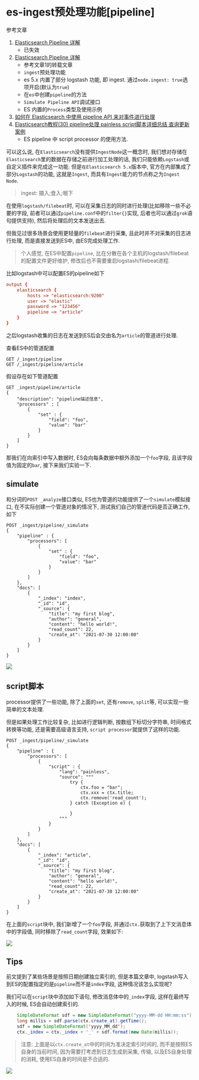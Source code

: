 # es-ingest预处理功能[pipeline]

参考文章

1. [Elasticsearch Pipeline 详解](https://my.oschina.net/u/4072296/blog/3073345)
    - 已失效
2. [Elasticsearch Pipeline 详解](https://blog.csdn.net/lijingjingchn/article/details/103068901)
    - 参考文章1的转载文章
    - `ingest`预处理功能
    - es 5.x 内置了部分 logstash 功能, 即 ingest. 通过`node.ingest: true`选项开启(默认为`true`)
    - 在`es`中创建`pipeline`的方法
    - `Simulate Pipeline API`调试接口
    - ES 内置的`Process`类型及使用示例
3. [如何在 Elasticsearch 中使用 pipeline API 来对事件进行处理](https://blog.csdn.net/UbuntuTouch/article/details/99702199)
4. [Elasticsearch教程(30) pipeline处理 painless script脚本详细总结 查询更新案例](https://blog.csdn.net/winterking3/article/details/114033906)
    - ES pipeline 中 script processor 的使用方法.

可以这么说, 在`Elasticsearch`没有提供`IngestNode`这一概念时, 我们想对存储在`Elasticsearch`里的数据在存储之前进行加工处理的话, 我们只能依赖`Logstash`或自定义插件来完成这一功能. 但是`在Elasticsearch 5.x`版本中, 官方在内部集成了部分`Logstash`的功能, 这就是`Ingest`, 而具有`Ingest`能力的节点称之为`Ingest Node`.

> ingest: 摄入;食入;咽下

在使用`logstash/filebeat`时, 可以在采集日志的同时进行处理(比如移除一些不必要的字段, 前者可以通过`pipeline.conf`中的`filter{}`实现, 后者也可以通过`grok`语句提供支持), 然后将处理后的文本发送出去.

但我见过很多场景会使用更轻量的`filebeat`进行采集, 且此时并不对采集的日志进行处理, 而是直接发送到ES中, 由ES完成处理工作.

> 个人感觉, 在ES中配置`pipeline`, 比在分散在各个主机的logstash/filebeat的配置文件更好维护, 修改后也不需要重启logstash/filebeat进程.

比如logstash中可以配置ES的pipeline如下

```conf
output {
    elasticsearch {
        hosts => "elasticsearch:9200"
        user => "elastic"
        password => "123456"
        pipeline => "article"
    }
}
```

之后logstash收集的日志在发送到ES后会交由名为`article`的管道进行处理.

查看ES中的管道配置

```
GET /_ingest/pipeline
GET /_ingest/pipeline/article
```

假设存在如下管道配置

```
GET _ingest/pipeline/article
{
    "description": "pipeline描述信息",
    "processors" : [
        {
            "set" : {
                "field": "foo",
                "value": "bar"
            }
        }
    ]
}
```

那我们在向索引中写入数据时, ES会向每条数据中额外添加一个`foo`字段, 且该字段值为固定的`bar`, 接下来我们实验一下.

## simulate

和分词的`POST _analyze`接口类似, ES也为管道的功能提供了一个`simulate`模拟接口, 在不实际创建一个管道对象的情况下, 测试我们自己的管道代码是否正确工作, 如下

```
POST _ingest/pipeline/_simulate
{
    "pipeline" : {
        "processors": [
            {
                "set" : {
                    "field": "foo",
                    "value": "bar"
                }
            }
        ]
    },
    "docs": [
        {
            "_index": "index",
            "_id": "id",
            "_source": {
                "title": "my first blog",
                "author": "general",
                "content": "hello world!",
                "read_count": 22,
                "create_at": "2021-07-30 12:00:00"
            }
        }
    ]
}
```

![](https://gitee.com/generals-space/gitimg/raw/master/5959269dfc1821fa05a220e0baeceec8.png)

## script脚本

processor提供了一些功能, 除了上面的`set`, 还有`remove`, `split`等, 可以实现一些简单的文本处理. 

但是如果处理工作比较复杂, 比如进行逻辑判断, 按数组下标切分字符串, 时间格式转换等功能, 还是需要高级语言支持, `script processor`就提供了这样的功能.

```
POST _ingest/pipeline/_simulate
{
    "pipeline" : {
        "processors": [
            {
                "script" : {
                    "lang": "painless",
                    "source": """
                        try {
                            ctx.foo = "bar";
                            ctx.xxx = ctx.title;
                            ctx.remove('read_count');
                        } catch (Exception e) {

                        }
                    """
                }
            }
        ]
    },
    "docs": [
        {
            "_index": "article",
            "_id": "id",
            "_source": {
                "title": "my first blog",
                "author": "general",
                "content": "hello world!",
                "read_count": 22,
                "create_at": "2021-07-30 12:00:00"
            }
        }
    ]
}
```

在上面的`script`块中, 我们新增了一个`foo`字段, 并通过`ctx.`获取到了上下文消息体中的字段值, 同时移除了`read_count`字段, 效果如下:

![](https://gitee.com/generals-space/gitimg/raw/master/e6cabb0205959241638895ca2b97b8f1.png)

## Tips

前文提到了某些场景是按照日期创建独立索引的, 但是本篇文章中, logstash写入到ES的配置指定的是`pipeline`而不是`index`字段, 这种情况该怎么实现呢?

我们可以在`script`块中添加如下语句, 修改消息体中的`_index`字段, 这样在最终写入的时候, ES会自动创建索引的.

```java
    SimpleDateFormat sdf = new SimpleDateFormat("yyyy-MM-dd HH:mm:ss"); 
    long millis = sdf.parse(ctx.create_at).getTime(); 
    sdf = new SimpleDateFormat('yyyy_MM_dd'); 
    ctx._index = ctx._index + '_' + sdf.format(new Date(millis)); 
```

> 注意: 上面是以`ctx.create_at`中的时间为准决定索引时间的, 而不是按照ES自身的当前时间, 因为需要打考虑到日志生成到采集, 传输, 以及ES自身处理的消耗, 使用ES自身的时间是不合适的.

![](https://gitee.com/generals-space/gitimg/raw/master/2809db6a70fc8979301980437a03c001.png)
